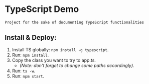 # TypeScript Demo
	Project for the sake of documenting TypeScript functionalities 

## Install & Deploy:

1. Install TS globally: ```npm install -g typescript```.
2. Run: ```npm install```.
3. Copy the class you want to try to app.ts. 
	* _(Note: don't forget to change some paths accordingly)_.
4. Run: ```ts -w```.
5. Run: ```npm start```.

